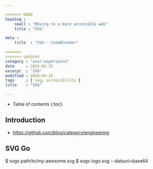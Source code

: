 ```yaml
---

<<<<<<< HEAD
heading :
    small : "Moving to a more accessible web"
    title : "SVG"

meta :
    title  : "SVG - CodeBlender"

=======
>>>>>>> updates
category : "user-experience"
date     : 2016-02-25
excerpt  : "SVG"
modified : 2016-02-25
tags     : [ svg, accessibility ]
title    : "SVG"

---
```


* Table of contents
{:toc}

## Introduction

- https://github.com/blog/category/engineering

## SVG Go

$ svgo path/to/my-awesome.svg
$ svgo logo.svg --datauri=base64
